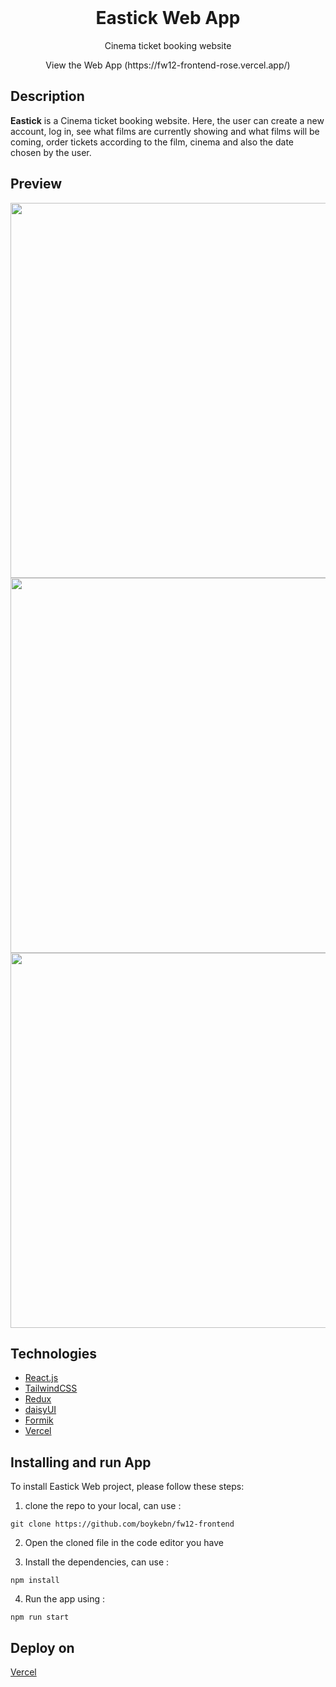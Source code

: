<div align="center">
  <br>
  <h1><strong>Eastick Web App</strong></h1>
  <p>Cinema ticket booking website</p>
  <p>View the Web App (https://fw12-frontend-rose.vercel.app/)</p>
</div>

## Description
**Eastick** is a Cinema ticket booking website. Here, the user can create a new account, log in, see what films are currently showing and what films will be coming, order tickets according to the film, cinema and also the date chosen by the user.

## Preview
<div>
   <img src="https://res.cloudinary.com/dqpdyp1gw/image/upload/v1676880816/for%20readme%20github/Screenshot_20230220_150647_svhfcs.png" width="600" />
   <img src="https://res.cloudinary.com/dqpdyp1gw/image/upload/v1676880819/for%20readme%20github/Screenshot_20230220_150708_pr0l4u.png" width="600" />
   <img src="https://res.cloudinary.com/dqpdyp1gw/image/upload/v1676880817/for%20readme%20github/Screenshot_20230220_150656_lqbkxx.png" width="600" />
 </div>
 
 ## Technologies
-   [React.js](https://reactjs.org/)
-   [TailwindCSS](https://tailwindcss.com/)
-   [Redux](https://redux-toolkit.js.org/)
-   [daisyUI](https://daisyui.com/)
-   [Formik](https://formik.org/)
-   [Vercel](https://vercel.com/)

## Installing and run App
To install Eastick Web project, please follow these steps:


1. clone the repo to your local, can use :
```
git clone https://github.com/boykebn/fw12-frontend
```
2. Open the cloned file in the code editor you have

3. Install the dependencies, can use :
```
npm install
```

4. Run the app using :
```
npm run start
```
## Deploy on
[Vercel](https://vercel.com/)
